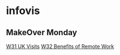 # infovis
## MakeOver Monday
[W31 UK Visits](https://luciodangelo.github.io/infovis/makeovermondayw31.html)
[W32 Benefits of Remote Work](aaa)
